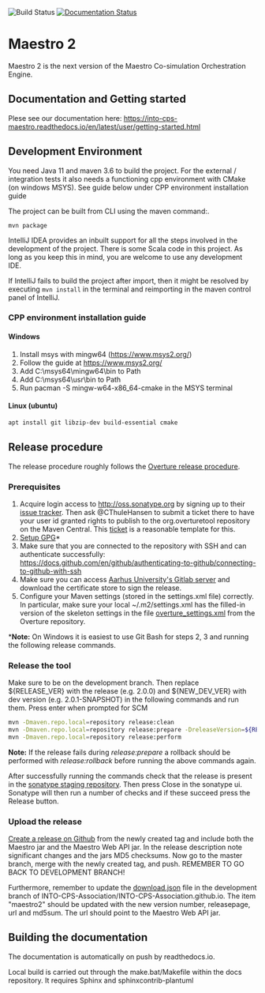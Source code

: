![Build Status](https://github.com/INTO-CPS-Association/maestro/workflows/Maestro2/badge.svg?branch=development)
[![Documentation Status](https://readthedocs.org/projects/maestro/badge/?version=latest)](https://into-cps-maestro.readthedocs.io/en/latest/)

# Maestro 2

Maestro 2 is the next version of the Maestro Co-simulation Orchestration Engine.

## Documentation and Getting started

Plese see our documentation here: https://into-cps-maestro.readthedocs.io/en/latest/user/getting-started.html

## Development Environment

You need Java 11 and maven 3.6 to build the project. For the external / integration tests it also needs a functioning
cpp environment with CMake (on windows MSYS). See guide below under CPP environment installation guide

The project can be built from CLI using the maven command:.

```
mvn package
```

IntelliJ IDEA provides an inbuilt support for all the steps involved in the development of the project. There is some
Scala code in this project. As long as you keep this in mind, you are welcome to use any development IDE.

If IntelliJ fails to build the project after import, then it might be resolved by executing `mvn install` in the
terminal and reimporting in the maven control panel of IntelliJ.

### CPP environment installation guide

#### Windows
1. Install msys with mingw64 (https://www.msys2.org/)
2. Follow the guide at https://www.msys2.org/
3. Add C:\msys64\mingw64\bin to Path
4. Add C:\msys64\usr\bin to Path
5. Run pacman -S mingw-w64-x86_64-cmake in the MSYS terminal

#### Linux (ubuntu)

```bash
apt install git libzip-dev build-essential cmake
```

## Release procedure
The release procedure roughly follows the [Overture release procedure](https://github.com/overturetool/overture/wiki/New-Release-Procedure).
### Prerequisites
1. Acquire login access to http://oss.sonatype.org by signing up to their [issue tracker](https://issues.sonatype.org/secure/Dashboard.jspa). 
Then ask @CThuleHansen to submit a ticket there to have your user id granted rights to publish to the org.overturetool repository on the Maven Central. 
This [ticket](https://issues.sonatype.org/browse/OSSRH-35910) is a reasonable template for this.
2. [Setup GPG](https://central.sonatype.org/publish/requirements/gpg/)*
3. Make sure that you are connected to the repository with SSH and can authenticate successfully: https://docs.github.com/en/github/authenticating-to-github/connecting-to-github-with-ssh
4. Make sure you can access [Aarhus University's Gitlab server](https://gitlab.au.dk/overture/certificates) and download the certificate store to sign the release. 
5. Configure your Maven settings (stored in the settings.xml file) correctly. 
In particular, make sure your local ~/.m2/settings.xml has the filled-in version of the skeleton settings in the file 
[overture_settings.xml](https://github.com/overturetool/overture/blob/development/overture_settings.xml) from the Overture repository.

*__Note:__ On Windows it is easiest to use Git Bash for steps 2, 3 and running the following release commands.

### Release the tool
Make sure to be on the development branch. 
Then replace ${RELEASE_VER} with the release (e.g. 2.0.0) and ${NEW_DEV_VER} with dev version (e.g. 2.0.1-SNAPSHOT) in the following commands and run them. Press
enter when prompted for SCM

```bash
mvn -Dmaven.repo.local=repository release:clean
mvn -Dmaven.repo.local=repository release:prepare -DreleaseVersion=${RELEASE_VER} -DdevelopmentVersion=${NEW_DEV_VER}
mvn -Dmaven.repo.local=repository release:perform
```
__Note:__ If the release fails during _release:prepare_ a rollback should be performed with _release:rollback_ before running the above commands again.

After successfully running the commands check that the release is present in the [sonatype staging repository](https://oss.sonatype.org/#stagingRepositories).
Then press Close in the sonatype ui. Sonatype will then run a number of checks and if these succeed press the Release button.

### Upload the release

[Create a release on Github](https://github.com/INTO-CPS-Association/maestro/tags) from the newly created tag and include both the Maestro jar and the Maestro Web API jar.
In the release description note significant changes and the jars MD5 checksums.
Now go to the master branch, merge with the newly created tag, and push. REMEMBER TO GO BACK TO DEVELOPMENT BRANCH!

Furthermore, remember to update the [download.json](https://github.com/INTO-CPS-Association/INTO-CPS-Association.github.io/tree/development/download) file in the development branch of INTO-CPS-Association/INTO-CPS-Association.github.io.
The item "maestro2" should be updated with the new version number, releasepage, url and md5sum. The url should point to the Maestro Web API jar.

## Building the documentation

The documentation is automatically on push by readthedocs.io.

Local build is carried out through the make.bat/Makefile within the docs repository. It requires Sphinx and
sphinxcontrib-plantuml
